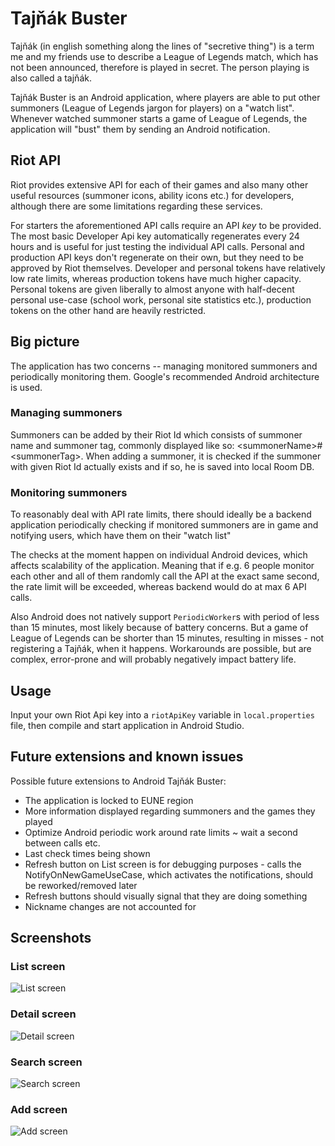 # Tajňák Buster

Tajňák (in english something along the lines of "secretive thing") is a term me and my friends use
to describe a League of Legends match, which has not been announced, therefore is
played in secret. The person playing is also called a tajňák.

Tajňák Buster is an Android application, where players are able to put other summoners (League of
Legends jargon for players) on a "watch list". Whenever watched summoner starts a game of League of
Legends, the application will "bust" them by sending an Android notification.

## Riot API

Riot provides extensive API for each of their games and also many other useful resources (summoner
icons, ability icons etc.) for developers, although there are some limitations regarding
these services.

For starters the aforementioned API calls require an API *key* to be provided. The most
basic Developer Api key automatically regenerates every 24 hours and is useful for just testing the
individual API calls. Personal and production API keys don't regenerate on their own, but they need
to be approved by Riot themselves. Developer and personal tokens have relatively low rate limits,
whereas production tokens have much higher capacity. Personal tokens are given liberally to almost
anyone with half-decent personal use-case (school work, personal site statistics etc.),
production tokens on the other hand are heavily restricted.

## Big picture

The application has two concerns -- managing monitored summoners and periodically monitoring them.
Google's recommended Android architecture is used.

### Managing summoners

Summoners can be added by their Riot Id which consists of summoner name and summoner tag, commonly
displayed like so: \<summonerName\>#\<summonerTag\>. When adding a summoner, it is checked if the
summoner with given Riot Id actually exists and if so, he is saved into local Room DB.

### Monitoring summoners

To reasonably deal with API rate limits, there should ideally be a backend application periodically
checking if monitored summoners are in game and notifying users, which have them on their "watch
list"

The checks at the moment happen on individual Android devices, which affects scalability of the
application. Meaning that if e.g. 6 people monitor each other and all of them randomly call the API
at the exact same second, the rate limit will be exceeded, whereas backend would do at max 6 API
calls.

Also Android does not natively support `PeriodicWorker`s with period of less than 15 minutes, most
likely because of battery concerns. But a game of League of Legends can be shorter than 15 minutes,
resulting in misses - not registering a Tajňák, when it happens. Workarounds are possible, but are
complex, error-prone and will probably negatively impact battery life.

## Usage

Input your own Riot Api key into a `riotApiKey` variable in `local.properties` file, then compile
and start application in Android Studio.

## Future extensions and known issues

Possible future extensions to Android Tajňák Buster:

- The application is locked to EUNE region
- More information displayed regarding summoners and the games they played
- Optimize Android periodic work around rate limits ~ wait a second between calls etc.
- Last check times being shown
- Refresh button on List screen is for debugging purposes - calls the NotifyOnNewGameUseCase, which
  activates the notifications, should be reworked/removed later
- Refresh buttons should visually signal that they are doing something
- Nickname changes are not accounted for

## Screenshots

### List screen

![List screen](screenshots/list.PNG)

### Detail screen

![Detail screen](screenshots/detail.PNG)

### Search screen

![Search screen](screenshots/search.PNG)

### Add screen

![Add screen](screenshots/add.PNG)
